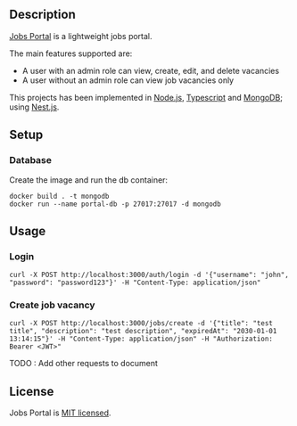## Description

[Jobs Portal](https://github.com/jm-armijo/jobs-portal) is a lightweight jobs portal.

The main features supported are:
- A user with an admin role can view, create, edit, and delete vacancies
- A user without an admin role can view job vacancies only

This projects has been implemented in [Node.js](https://nodejs.org/), [Typescript](https://www.typescriptlang.org/) and [MongoDB](https://www.mongodb.com/); using [Nest.js](https://nestjs.com/).

## Setup

### Database

Create the image and run the db container:
```
docker build . -t mongodb
docker run --name portal-db -p 27017:27017 -d mongodb
```

## Usage

### Login

```
curl -X POST http://localhost:3000/auth/login -d '{"username": "john", "password": "password123"}' -H "Content-Type: application/json"
```

### Create job vacancy

```
curl -X POST http://localhost:3000/jobs/create -d '{"title": "test title", "description": "test description", "expiredAt": "2030-01-01 13:14:15"}' -H "Content-Type: application/json" -H "Authorization: Bearer <JWT>"
```

TODO : Add other requests to document

## License

Jobs Portal is [MIT licensed](LICENSE).
